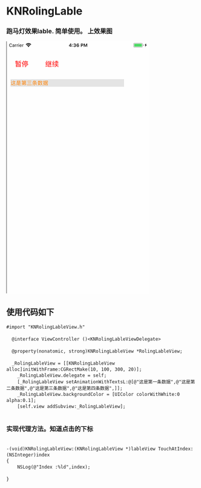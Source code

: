 # KNRolingLable

### 跑马灯效果lable. 简单使用。 上效果图

![](https://github.com/krystalName/KNRolingLable/blob/master/RolingLable.gif)

## 使用代码如下

```objc
#import "KNRolingLableView.h"

  @interface ViewController ()<KNRolingLableViewDelegate>

  @property(nonatomic, strong)KNRolingLableView *RolingLableView;

  _RolingLableView = [[KNRolingLableView alloc]initWithFrame:CGRectMake(10, 100, 300, 20)];
    _RolingLableView.delegate = self;
    [_RolingLableView setAnimationWithTextsL:@[@"这是第一条数据",@"这是第二条数据",@"这是第三条数据",@"这是第四条数据",]];
    _RolingLableView.backgroundColor = [UIColor colorWithWhite:0 alpha:0.1];
    [self.view addSubview:_RolingLableView];
    
```

### 实现代理方法。知道点击的下标
```objc

-(void)KNRolingLableView:(KNRolingLableView *)lableView TouchAtIndex:(NSInteger)index
{
    NSLog(@"Index :%ld",index);
    
}

```
